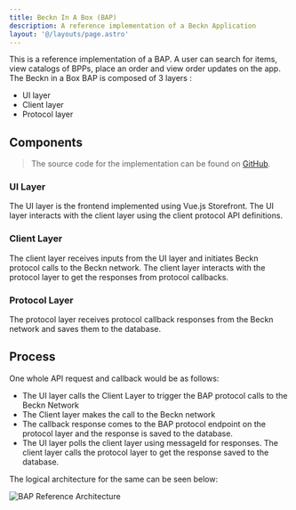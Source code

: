 ```yaml
---
title: Beckn In A Box (BAP)
description: A reference implementation of a Beckn Application
layout: '@/layouts/page.astro'
---
```


This is a reference implementation of a BAP. A user can search for items, view
catalogs of BPPs, place an order and view order updates on the app. The Beckn in
a Box BAP is composed of 3 layers :

- UI layer
- Client layer
- Protocol layer

## Components

> The source code for the implementation can be found on
> [GitHub](https://github.com/beckn/bap-reference-app).

### UI Layer

The UI layer is the frontend implemented using Vue.js Storefront. The UI layer
interacts with the client layer using the client protocol API definitions.

### Client Layer

The client layer receives inputs from the UI layer and initiates Beckn protocol
calls to the Beckn network. The client layer interacts with the protocol layer
to get the responses from protocol callbacks.

### Protocol Layer

The protocol layer receives protocol callback responses from the Beckn network
and saves them to the database.

## Process

One whole API request and callback would be as follows:

- The UI layer calls the Client Layer to trigger the BAP protocol calls to the
  Beckn Network
- The Client layer makes the call to the Beckn network
- The callback response comes to the BAP protocol endpoint on the protocol layer
  and the response is saved to the database.
- The UI layer polls the client layer using messageId for responses. The client
  layer calls the protocol layer to get the response saved to the database.

The logical architecture for the same can be seen below:

![BAP Reference Architecture](/assets/content/bap-reference-architecture.png)
